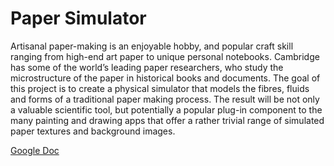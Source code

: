 # Paper Simulator

Artisanal paper-making is an enjoyable hobby, and popular craft skill ranging from high-end art paper to unique personal notebooks. Cambridge has some of the world’s leading paper researchers, who study the microstructure of the paper in historical books and documents. The goal of this project is to create a physical simulator that models the fibres, fluids and forms of a traditional paper making process. The result will be not only a valuable scientific tool, but potentially a popular plug-in component to the many painting and drawing apps that offer a rather trivial range of simulated paper textures and background images.

[Google Doc](https://docs.google.com/document/d/17TS37IrhFyxrfWdj7vg2TJcYq0m-6MT_nW4NX1FwWFA/edit?usp=sharing)
